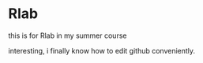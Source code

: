 # Rlab
this is for Rlab in my summer course

interesting, i finally know how to edit github conveniently.